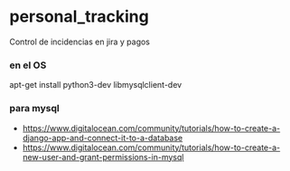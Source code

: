 # personal_tracking

Control de incidencias en jira y pagos

### en el OS


apt-get install python3-dev libmysqlclient-dev

### para mysql
* https://www.digitalocean.com/community/tutorials/how-to-create-a-django-app-and-connect-it-to-a-database
* https://www.digitalocean.com/community/tutorials/how-to-create-a-new-user-and-grant-permissions-in-mysql